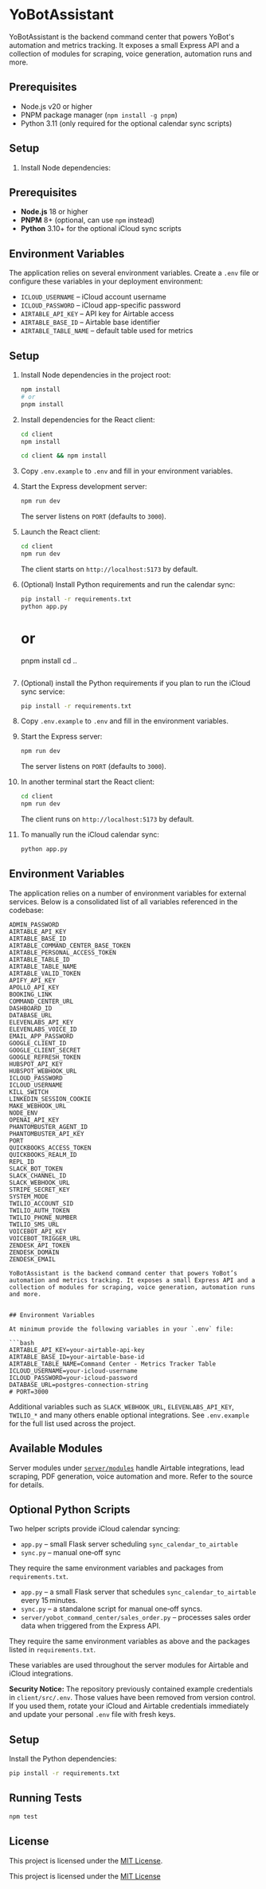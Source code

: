 # YoBotAssistant

YoBotAssistant is the backend command center that powers YoBot's automation and metrics tracking. It exposes a small Express API and a collection of modules for scraping, voice generation, automation runs and more.

## Prerequisites

- Node.js v20 or higher
- PNPM package manager (`npm install -g pnpm`)
- Python 3.11 (only required for the optional calendar sync scripts)

## Setup

1. Install Node dependencies:

## Prerequisites

- **Node.js** 18 or higher
- **PNPM** 8+ (optional, can use `npm` instead)
- **Python** 3.10+ for the optional iCloud sync scripts

## Environment Variables

The application relies on several environment variables. Create a `.env` file or
configure these variables in your deployment environment:

- `ICLOUD_USERNAME` – iCloud account username
- `ICLOUD_PASSWORD` – iCloud app-specific password
- `AIRTABLE_API_KEY` – API key for Airtable access
- `AIRTABLE_BASE_ID` – Airtable base identifier
- `AIRTABLE_TABLE_NAME` – default table used for metrics


## Setup

1. Install Node dependencies in the project root:
   ```bash
   npm install
   # or
   pnpm install
   ```
2. Install dependencies for the React client:

   ```bash
   cd client
   npm install

   cd client && npm install
   ```

2. Copy `.env.example` to `.env` and fill in your environment variables.
3. Start the Express development server:

   ```bash
   npm run dev
   ```

   The server listens on `PORT` (defaults to `3000`).

4. Launch the React client:

   ```bash
   cd client
   npm run dev
   ```

   The client starts on `http://localhost:5173` by default.

5. (Optional) Install Python requirements and run the calendar sync:

   ```bash
   pip install -r requirements.txt
   python app.py
   ```

   # or
   pnpm install
   cd ..
   ```
3. (Optional) install the Python requirements if you plan to run the iCloud sync service:
   ```bash
   pip install -r requirements.txt
   ```
4. Copy `.env.example` to `.env` and fill in the environment variables.
5. Start the Express server:
   ```bash
   npm run dev
   ```
   The server listens on `PORT` (defaults to `3000`).
6. In another terminal start the React client:
   ```bash
   cd client
   npm run dev
   ```
   The client runs on `http://localhost:5173` by default.
7. To manually run the iCloud calendar sync:
   ```bash
   python app.py
   ```

## Environment Variables

The application relies on a number of environment variables for external services. Below is a consolidated list of all variables referenced in the codebase:

```
ADMIN_PASSWORD
AIRTABLE_API_KEY
AIRTABLE_BASE_ID
AIRTABLE_COMMAND_CENTER_BASE_TOKEN
AIRTABLE_PERSONAL_ACCESS_TOKEN
AIRTABLE_TABLE_ID
AIRTABLE_TABLE_NAME
AIRTABLE_VALID_TOKEN
APIFY_API_KEY
APOLLO_API_KEY
BOOKING_LINK
COMMAND_CENTER_URL
DASHBOARD_ID
DATABASE_URL
ELEVENLABS_API_KEY
ELEVENLABS_VOICE_ID
EMAIL_APP_PASSWORD
GOOGLE_CLIENT_ID
GOOGLE_CLIENT_SECRET
GOOGLE_REFRESH_TOKEN
HUBSPOT_API_KEY
HUBSPOT_WEBHOOK_URL
ICLOUD_PASSWORD
ICLOUD_USERNAME
KILL_SWITCH
LINKEDIN_SESSION_COOKIE
MAKE_WEBHOOK_URL
NODE_ENV
OPENAI_API_KEY
PHANTOMBUSTER_AGENT_ID
PHANTOMBUSTER_API_KEY
PORT
QUICKBOOKS_ACCESS_TOKEN
QUICKBOOKS_REALM_ID
REPL_ID
SLACK_BOT_TOKEN
SLACK_CHANNEL_ID
SLACK_WEBHOOK_URL
STRIPE_SECRET_KEY
SYSTEM_MODE
TWILIO_ACCOUNT_SID
TWILIO_AUTH_TOKEN
TWILIO_PHONE_NUMBER
TWILIO_SMS_URL
VOICEBOT_API_KEY
VOICEBOT_TRIGGER_URL
ZENDESK_API_TOKEN
ZENDESK_DOMAIN
ZENDESK_EMAIL

YoBotAssistant is the backend command center that powers YoBot’s automation and metrics tracking. It exposes a small Express API and a collection of modules for scraping, voice generation, automation runs and more.


## Environment Variables

At minimum provide the following variables in your `.env` file:

```bash
AIRTABLE_API_KEY=your-airtable-api-key
AIRTABLE_BASE_ID=your-airtable-base-id
AIRTABLE_TABLE_NAME=Command Center - Metrics Tracker Table
ICLOUD_USERNAME=your-icloud-username
ICLOUD_PASSWORD=your-icloud-password
DATABASE_URL=postgres-connection-string
# PORT=3000
```

Additional variables such as `SLACK_WEBHOOK_URL`, `ELEVENLABS_API_KEY`,
`TWILIO_*` and many others enable optional integrations. See
`.env.example` for the full list used across the project.

## Available Modules

Server modules under [`server/modules`](server/modules) handle Airtable
integrations, lead scraping, PDF generation, voice automation and more.
Refer to the source for details.

## Optional Python Scripts

Two helper scripts provide iCloud calendar syncing:


- `app.py` – small Flask server scheduling `sync_calendar_to_airtable`
- `sync.py` – manual one‑off sync

They require the same environment variables and packages from
`requirements.txt`.

* `app.py` – a small Flask server that schedules `sync_calendar_to_airtable` every 15 minutes.
* `sync.py` – a standalone script for manual one‑off syncs.
* `server/yobot_command_center/sales_order.py` – processes sales order data when triggered from the Express API.

They require the same environment variables as above and the packages listed in `requirements.txt`.

These variables are used throughout the server modules for Airtable and iCloud
integrations.


**Security Notice:** The repository previously contained example credentials in
`client/src/.env`. Those values have been removed from version control. If you
used them, rotate your iCloud and Airtable credentials immediately and update
your personal `.env` file with fresh keys.


## Setup

Install the Python dependencies:

```bash
pip install -r requirements.txt
```



## Running Tests

```bash
npm test
```

## License


This project is licensed under the [MIT License](LICENSE).

This project is licensed under the [MIT License](LICENSE)


